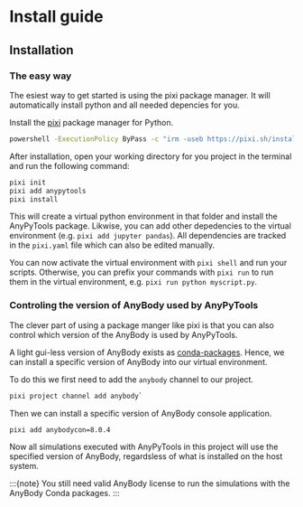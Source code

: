# Install guide

## Installation

### The easy way

The esiest way to get started is using the pixi package manager. It will
automatically install python and all needed depencies for you. 


Install the [pixi](https://pixi.sh/) package manager for Python.

```bash
powershell -ExecutionPolicy ByPass -c "irm -useb https://pixi.sh/install.ps1 | ie
```

After installation, open your working directory for you project in the terminal
and run the following command:

```bash
pixi init
pixi add anypytools
pixi install
```

This will create a virtual python environment in that folder and install the
AnyPyTools package. Likwise, you can add other depedencies to the virtual
environment (e.g. `pixi add jupyter pandas`). All dependencies are tracked in
the `pixi.yaml` file which can also be edited manually. 

You can now activate the virtual environment with `pixi shell` and run your
scripts. Otherwise, you can prefix your commands with `pixi run` to run them in
the virtual environment, e.g. `pixi run python myscript.py`.


### Controling the version of AnyBody used by AnyPyTools

The clever part of using a package manger like pixi is that you can also control
which version of the AnyBody is used by AnyPyTools.

A light gui-less version of AnyBody exists as
[conda-packages](https://anaconda.org/anybody/anybodycon). Hence, we can install
a specific version of AnyBody into our virtual environment. 

To do this we first need to add the `anybody` channel to our project. 

```bash
pixi project channel add anybody` 
```

Then we can install a specific version of AnyBody console application. 

```bash
pixi add anybodycon=8.0.4
```

Now all simulations executed with AnyPyTools in this project will use the
specified version of AnyBody, regardsless of what is installed on the host
system.

:::{note}
You still need valid AnyBody license to run the simulations with the AnyBody Conda packages. 
::: 